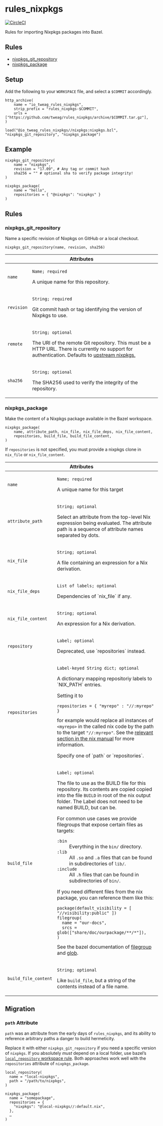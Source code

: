 # rules_nixpkgs

[![CircleCI](https://circleci.com/gh/tweag/rules_nixpkgs.svg?style=svg)](https://circleci.com/gh/tweag/rules_nixpkgs)

Rules for importing Nixpkgs packages into Bazel.

## Rules

* [nixpkgs_git_repository](#nixpkgs_git_repository)
* [nixpkgs_package](#nixpkgs_package)

## Setup

Add the following to your `WORKSPACE` file, and select a `$COMMIT` accordingly.

```bzl
http_archive(
    name = "io_tweag_rules_nixpkgs",
    strip_prefix = "rules_nixpkgs-$COMMIT",
    urls = ["https://github.com/tweag/rules_nixpkgs/archive/$COMMIT.tar.gz"],
)

load("@io_tweag_rules_nixpkgs//nixpkgs:nixpkgs.bzl", "nixpkgs_git_repository", "nixpkgs_package")
```

## Example

```bzl
nixpkgs_git_repository(
    name = "nixpkgs",
    revision = "17.09", # Any tag or commit hash
    sha256 = "" # optional sha to verify package integrity!
)

nixpkgs_package(
    name = "hello",
    repositories = { "@nixpkgs": "nixpkgs" }
)
```

## Rules

### nixpkgs_git_repository

Name a specific revision of Nixpkgs on GitHub or a local checkout.

```bzl
nixpkgs_git_repository(name, revision, sha256)
```

<table class="table table-condensed table-bordered table-params">
  <colgroup>
    <col class="col-param" />
    <col class="param-description" />
  </colgroup>
  <thead>
    <tr>
      <th colspan="2">Attributes</th>
    </tr>
  </thead>
  <tbody>
    <tr>
      <td><code>name</code></td>
      <td>
        <p><code>Name; required</code></p>
        <p>A unique name for this repository.</p>
      </td>
    </tr>
    <tr>
      <td><code>revision</code></td>
      <td>
        <p><code>String; required</code></p>
        <p>Git commit hash or tag identifying the version of Nixpkgs
           to use.</p>
      </td>
    </tr>
    <tr>
      <td><code>remote</code></td>
      <td>
        <p><code>String; optional</code></p>
        <p>The URI of the remote Git repository. This must be a HTTP
           URL. There is currently no support for authentication.
           Defaults to <a href="https://github.com/NixOS/nixpkgs">
           upstream nixpkgs.</a></p>
      </td>
    </tr>
    <tr>
      <td><code>sha256</code></td>
      <td>
        <p><code>String; optional</code></p>
        <p>The SHA256 used to verify the integrity of the repository.</p>
      </td>
    </tr>
  </tbody>
</table>

### nixpkgs_package

Make the content of a Nixpkgs package available in the Bazel workspace.

```bzl
nixpkgs_package(
    name, attribute_path, nix_file, nix_file_deps, nix_file_content,
    repositories, build_file, build_file_content,
)
```

If `repositories` is not specified, you must provide a
nixpkgs clone in `nix_file` or `nix_file_content`.

<table class="table table-condensed table-bordered table-params">
  <colgroup>
    <col class="col-param" />
    <col class="param-description" />
  </colgroup>
  <thead>
    <tr>
      <th colspan="2">Attributes</th>
    </tr>
  </thead>
  <tbody>
    <tr>
      <td><code>name</code></td>
      <td>
        <p><code>Name; required</code></p>
        <p>A unique name for this target</p>
      </td>
    </tr>
    <tr>
      <td><code>attribute_path</code></td>
      <td>
        <p><code>String; optional</code></p>
        <p>Select an attribute from the top-level Nix expression being
           evaluated. The attribute path is a sequence of attribute
           names separated by dots.</p>
      </td>
    </tr>
    <tr>
      <td><code>nix_file</code></td>
      <td>
        <p><code>String; optional</code></p>
        <p>A file containing an expression for a Nix derivation.</p>
      </td>
    </tr>
    <tr>
      <td><code>nix_file_deps</code></td>
      <td>
        <p><code>List of labels; optional</code></p>
        <p>Dependencies of `nix_file` if any.</p>
      </td>
    </tr>
    <tr>
      <td><code>nix_file_content</code></td>
      <td>
        <p><code>String; optional</code></p>
        <p>An expression for a Nix derivation.</p>
      </td>
    </tr>
    <tr>
      <td><code>repository</code></td>
      <td>
        <p><code>Label; optional</code></p>
        <p>Deprecated, use `repositories` instead.</p>
      </td>
    </tr>
    <tr>
      <td><code>repositories</code></td>
      <td>
        <p><code>Label-keyed String dict; optional</code></p>
        <p>A dictionary mapping repositoriy labels to `NIX_PATH` entries.</p>
        <p>Setting it to
           <pre><code>repositories = { "myrepo" : "//:myrepo" }</code></pre>
           for example would replace all instances
           of <code>&lt;myrepo&gt;</code> in the called nix code by the
           path to the target <code>"//:myrepo"</code>. See the
           <a href="https://nixos.org/nix/manual/#env-NIX_PATH">relevant
           section in the nix manual</a> for more information.</p>
        <p>Specify one of `path` or `repositories`.</p>
      </td>
    </tr>
    <tr>
      <td><code>build_file</code></td>
      <td>
        <p><code>Label; optional</code></p>
        <p>The file to use as the BUILD file for this repository.
           Its contents are copied copied into the file
           <code>BUILD</code> in root of the nix output folder.
           The Label does not need to be named BUILD, but can be.
        </p>
        <p>For common use cases we provide filegroups that expose
           certain files as targets:
          <dl>
            <dt><code>:bin</code></dt>
            <dd>Everything in the <code>bin/</code> directory.</dd>
            <dt><code>:lib</code></dt>
            <dd>All <code>.so</code> and <code>.a</code> files
              that can be found in subdirectories of
              <code>lib/</code>.</dd>
            <dt><code>:include</code></dt>
            <dd>All <code>.h</code> files
              that can be found in subdirectories of
              <code>bin/</code>.</dd>
          </dl>
        </p>
        <p>If you need different files from the nix package,
          you can reference them like this: <pre><code>package(default_visibility = [ "//visibility:public" ])
filegroup(
  name = "our-docs",
  srcs = glob(["share/doc/ourpackage/**/*"]),
)</code></pre>
          See the bazel documentation of
          <a href="https://docs.bazel.build/versions/master/be/general.html#filegroup">filegroup</a>
          and
          <a href="https://docs.bazel.build/versions/master/be/functions.html#glob">glob</a>.
        </p>
      </td>
    </tr>
    <tr>
      <td><code>build_file_content</code></td>
      <td>
        <p><code>String; optional</code></p>
        <p>Like <code>build_file</code>, but a string of the contents
          instead of a file name.</p>
      </td>
    </tr>
  </tbody>
</table>


## Migration

### `path` Attribute

`path` was an attribute from the early days of `rules_nixpkgs`, and
its ability to reference arbitrary paths a danger to build hermeticity.

Replace it with either `nixpkgs_git_repository` if you need
a specific version of `nixpkgs`. If you absolutely *must* depend on a
local folder, use bazel’s
[`local_repository` workspace rule](https://docs.bazel.build/versions/master/be/workspace.html#local_repository).
Both approaches work well with the `repositories` attribute of `nixpkgs_package`.

```bzl
local_repository(
  name = "local-nixpkgs",
  path = "/path/to/nixpkgs",
)

nixpkgs_package(
  name = "somepackage",
  repositories = {
    "nixpkgs": "@local-nixpkgs//:default.nix",
  },
  …
)
```
